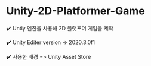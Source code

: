 # Unity-2D-Platformer-Game


✔️ Untiy 엔진을 사용해 2D 플랫포머 게임을 제작

✔️ Unity Editer version => 2020.3.0f1

✔️ 사용한 배경 => Unity Asset Store

